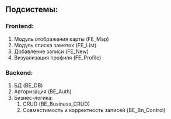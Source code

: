 ## Подсистемы:

### Frontend:
1. Модуль отображения карты (FE_Map)
2. Модуль списка заметок (FE_List)
3. Добавление записи (FE_New)
4. Визуализация профиля (FE_Profile)

### Backend:
1. БД (BE_DB)
2. Авторизация (BE_Auth)
3. Бизнес-логика:
	1. CRUD (BE_Business_CRUD)
	2. Совместимость и корректность записей (BE_Bn_Control)
